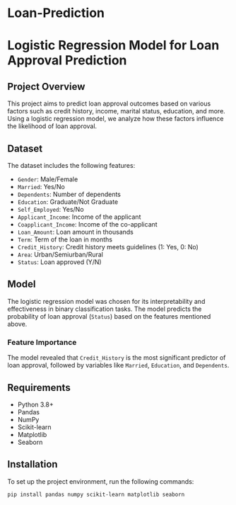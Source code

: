 # Loan-Prediction
# Logistic Regression Model for Loan Approval Prediction

## Project Overview

This project aims to predict loan approval outcomes based on various factors such as credit history, income, marital status, education, and more. Using a logistic regression model, we analyze how these factors influence the likelihood of loan approval.

## Dataset

The dataset includes the following features:
- `Gender`: Male/Female
- `Married`: Yes/No
- `Dependents`: Number of dependents
- `Education`: Graduate/Not Graduate
- `Self_Employed`: Yes/No
- `Applicant_Income`: Income of the applicant
- `Coapplicant_Income`: Income of the co-applicant
- `Loan_Amount`: Loan amount in thousands
- `Term`: Term of the loan in months
- `Credit_History`: Credit history meets guidelines (1: Yes, 0: No)
- `Area`: Urban/Semiurban/Rural
- `Status`: Loan approved (Y/N)

## Model

The logistic regression model was chosen for its interpretability and effectiveness in binary classification tasks. The model predicts the probability of loan approval (`Status`) based on the features mentioned above.

### Feature Importance

The model revealed that `Credit_History` is the most significant predictor of loan approval, followed by variables like `Married`, `Education`, and `Dependents`.

## Requirements

- Python 3.8+
- Pandas
- NumPy
- Scikit-learn
- Matplotlib
- Seaborn

## Installation

To set up the project environment, run the following commands:

```bash
pip install pandas numpy scikit-learn matplotlib seaborn
